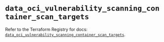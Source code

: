 # `data_oci_vulnerability_scanning_container_scan_targets`

Refer to the Terraform Registry for docs: [`data_oci_vulnerability_scanning_container_scan_targets`](https://registry.terraform.io/providers/oracle/oci/7.19.0/docs/data-sources/vulnerability_scanning_container_scan_targets).
